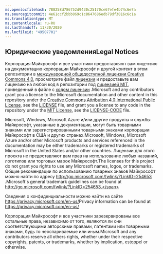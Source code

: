```yaml
---
ms.openlocfilehash: 788258d786752d9430c25170ce67efe4b74c6e7a
ms.sourcegitcommit: 4e61ccf2bbb069c1c8647686edb79df3016c6c1a
ms.translationtype: MT
ms.contentlocale: ru-RU
ms.lasthandoff: 11/30/2020
ms.locfileid: "49507701"
---
```

## <a name="legal-notices"></a><span data-ttu-id="7ce51-101">Юридические уведомления</span><span class="sxs-lookup"><span data-stu-id="7ce51-101">Legal Notices</span></span>
<span data-ttu-id="7ce51-102">Корпорация Майкрософт и все участники предоставляют вам лицензию на документацию корпорации Майкрософт и другой контент в этом репозитории в [международной общедоступной лицензии Creative Commons 4,0](https://creativecommons.org/licenses/by/4.0/legalcode), просмотрите файл [лицензии](LICENSE) и предоставьте вам лицензию на любой код в репозитории под [лицензией MIT](https://opensource.org/licenses/MIT), приведенный в файле с [кодом лицензии](LICENSE-CODE) .</span><span class="sxs-lookup"><span data-stu-id="7ce51-102">Microsoft and any contributors grant you a license to the Microsoft documentation and other content in this repository under the [Creative Commons Attribution 4.0 International Public License](https://creativecommons.org/licenses/by/4.0/legalcode), see the [LICENSE](LICENSE) file, and grant you a license to any code in the repository under the [MIT License](https://opensource.org/licenses/MIT), see the [LICENSE-CODE](LICENSE-CODE) file.</span></span>

<span data-ttu-id="7ce51-103">Microsoft, Windows, Microsoft Azure и/или другие продукты и службы Майкрософт, указанные в документации, могут быть товарными знаками или зарегистрированными товарными знаками корпорации Майкрософт в США и других странах.</span><span class="sxs-lookup"><span data-stu-id="7ce51-103">Microsoft, Windows, Microsoft Azure and/or other Microsoft products and services referenced in the documentation may be either trademarks or registered trademarks of Microsoft in the United States and/or other countries.</span></span>
<span data-ttu-id="7ce51-104">Лицензии для этого проекта не предоставляют вам прав на использование любых названий, логотипов или торговых марок Майкрософт.</span><span class="sxs-lookup"><span data-stu-id="7ce51-104">The licenses for this project do not grant you rights to use any Microsoft names, logos, or trademarks.</span></span>
<span data-ttu-id="7ce51-105">Общие рекомендации по использованию товарных знаков Майкрософт можно найти по адресу http://go.microsoft.com/fwlink/?LinkID=254653 .</span><span class="sxs-lookup"><span data-stu-id="7ce51-105">Microsoft's general trademark guidelines can be found at http://go.microsoft.com/fwlink/?LinkID=254653.</span></span>

<span data-ttu-id="7ce51-106">Сведения о конфиденциальности можно найти на сайте https://privacy.microsoft.com/en-us/</span><span class="sxs-lookup"><span data-stu-id="7ce51-106">Privacy information can be found at https://privacy.microsoft.com/en-us/</span></span>

<span data-ttu-id="7ce51-107">Корпорация Майкрософт и все участники зарезервированы все остальные права, независимо от того, являются ли они соответствующими авторскими правами, патентами или товарными знаками, будь то неоспариваемые или иным.</span><span class="sxs-lookup"><span data-stu-id="7ce51-107">Microsoft and any contributors reserve all others rights, whether under their respective copyrights, patents, or trademarks, whether by implication, estoppel or otherwise.</span></span>